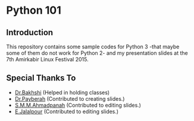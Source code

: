 # Python 101
## Introduction
This repository contains some sample codes for Python 3 -that maybe some of them do not work for
Python 2- and my presentation slides at the 7th Amirkabir Linux Festival 2015.
## Special Thanks To
* [Dr.Bakhshi](http://ceit.aut.ac.ir/~bakhshis/) (Helped in holding classes) 
* [Dr.Payberah](http://www.sics.se/~amir/) (Contributed to creating slides.)
* [S.M.M.Ahmadpanah](http://ceit.aut.ac.ir/~ahmadpanah/) (Contributed to editing slides.)
* [E.Jalalpour](http://ceit.aut.ac.ir/~jalalpour/) (Contributed to editing slides.)
